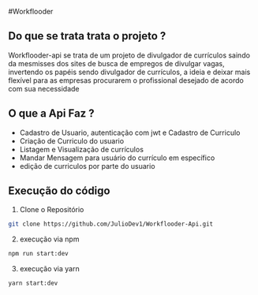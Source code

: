 #Workflooder

## Do que se trata trata o projeto ?
Workflooder-api se trata de um projeto de divulgador de currículos saindo da mesmisses dos sites de busca de empregos de divulgar vagas, invertendo os papéis sendo divulgador de currículos, a ideia e deixar mais flexível para as empresas procurarem o profissional desejado de acordo com sua necessidade

## O que a Api Faz ?
- Cadastro de Usuario, autenticação com jwt e Cadastro de Curriculo
- Criação de Curriculo do usuario
- Listagem e Visualização de currículos
- Mandar Mensagem para usuário do currículo em específico
- edição de curriculos por parte do usuario

## Execução do código
1. Clone o Repositório
```sh
git clone https://github.com/JulioDev1/Workflooder-Api.git
```
2. execução via npm
```bash
npm run start:dev
```
3. execução via yarn 
```bash
yarn start:dev
```
